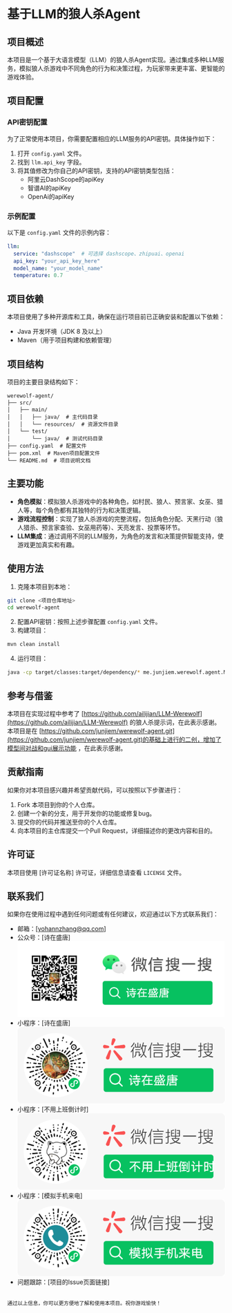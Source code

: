 # 基于LLM的狼人杀Agent

## 项目概述
本项目是一个基于大语言模型（LLM）的狼人杀Agent实现。通过集成多种LLM服务，模拟狼人杀游戏中不同角色的行为和决策过程，为玩家带来更丰富、更智能的游戏体验。

## 项目配置

### API密钥配置
为了正常使用本项目，你需要配置相应的LLM服务的API密钥。具体操作如下：

1. 打开 `config.yaml` 文件。
2. 找到 `llm.api_key` 字段。
3. 将其值修改为你自己的API密钥，支持的API密钥类型包括：
    - 阿里云DashScope的apiKey
    - 智谱AI的apiKey
    - OpenAi的apiKey

### 示例配置
以下是 `config.yaml` 文件的示例内容：
```yaml
llm:
  service: "dashscope"  # 可选择 dashscope、zhipuai、openai
  api_key: "your_api_key_here"
  model_name: "your_model_name"
  temperature: 0.7
```

## 项目依赖
本项目使用了多种开源库和工具，确保在运行项目前已正确安装和配置以下依赖：

- Java 开发环境（JDK 8 及以上）
- Maven（用于项目构建和依赖管理）

## 项目结构
项目的主要目录结构如下：
```
werewolf-agent/
├── src/
│   ├── main/
│   │   ├── java/  # 主代码目录
│   │   └── resources/  # 资源文件目录
│   └── test/
│       └── java/  # 测试代码目录
├── config.yaml  # 配置文件
├── pom.xml  # Maven项目配置文件
└── README.md  # 项目说明文档
```

## 主要功能
- **角色模拟**：模拟狼人杀游戏中的各种角色，如村民、狼人、预言家、女巫、猎人等，每个角色都有其独特的行为和决策逻辑。
- **游戏流程控制**：实现了狼人杀游戏的完整流程，包括角色分配、天黑行动（狼人猎杀、预言家查验、女巫用药等）、天亮发言、投票等环节。
- **LLM集成**：通过调用不同的LLM服务，为角色的发言和决策提供智能支持，使游戏更加真实和有趣。

## 使用方法
1. 克隆本项目到本地：
```bash
git clone <项目仓库地址>
cd werewolf-agent
```
2. 配置API密钥：按照上述步骤配置 `config.yaml` 文件。
3. 构建项目：
```bash
mvn clean install
```
4. 运行项目：
```bash
java -cp target/classes:target/dependency/* me.junjiem.werewolf.agent.Main
```

## 参考与借鉴
本项目在实现过程中参考了 [https://github.com/ailijian/LLM-Werewolf](https://github.com/ailijian/LLM-Werewolf) 的狼人杀提示词，在此表示感谢。
本项目是在 [https://github.com/junjiem/werewolf-agent.git](https://github.com/junjiem/werewolf-agent.git)的基础上进行的二创，增加了模型间对战和gui展示功能 ，在此表示感谢。


## 贡献指南
如果你对本项目感兴趣并希望贡献代码，可以按照以下步骤进行：

1.  Fork 本项目到你的个人仓库。
2.  创建一个新的分支，用于开发你的功能或修复bug。
3.  提交你的代码并推送至你的个人仓库。
4.  向本项目的主仓库提交一个Pull Request，详细描述你的更改内容和目的。

## 许可证
本项目使用 [许可证名称] 许可证，详细信息请查看 `LICENSE` 文件。

## 联系我们
如果你在使用过程中遇到任何问题或有任何建议，欢迎通过以下方式联系我们：

- 邮箱：[yohannzhang@qq.com]
- 公众号：[诗在盛唐]
  ![img.png](/assets/images/img.png)
- 小程序：[诗在盛唐]
  ![img_2.png](/assets/images/img_2.png)
- 小程序：[不用上班倒计时]
  ![img_3.png](/assets/images/img_3.png)
- 小程序：[模拟手机来电]
  ![img_5.png](/assets/images/img_5.png)
- 问题跟踪：[项目的Issue页面链接]
```

通过以上信息，你可以更方便地了解和使用本项目。祝你游戏愉快！